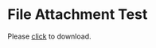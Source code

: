 # File Attachment Test

Please [click](https://download.microsoft.com/download/6/f/7/6f755603-e9af-4148-9e52-02e1fb7262b0/Geography-Change-Log.csv) to download.
